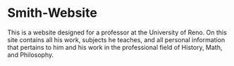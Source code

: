 # Smith-Website
This is a website designed for a professor at the University of Reno. On this site contains all his work, subjects he teaches, and all personal information that pertains to him and his work in the professional field of History, Math, and Philosophy.